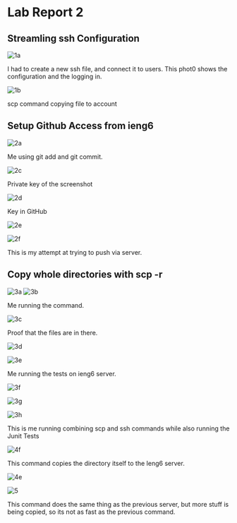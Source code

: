 # Lab Report 2

## Streamling ssh Configuration

![1a](Lab3Part1a.PNG)


I had to create a new ssh file, and connect it to users. This phot0 shows the configuration and the logging in.

![1b](Lab3Part1b.PNG)

scp command copying file to account

## Setup Github Access from ieng6

![2a](Lab3Part2q..PNG)


Me using git add and git commit.

![2c](Lab3Part2r.PNG)

Private key of the screenshot

![2d](PrivateKeyScreenshot.PNG)

Key in GitHub

![2e](KeyInGitHub.PNG)


![2f](AttemptAtPush.PNG)

This is my attempt at trying to push via server.


## Copy whole directories with scp -r

![3a](Lab3Part3a.PNG)
![3b](Lab3Part3b.PNG)

Me running the command.


![3c](Lab3Part3c.PNG)

Proof that the files are in there. 

![3d](IENGTEST1.PNG)


![3e](IENG2.PNG)

Me running the tests on ieng6 server.


![3f](OneCommand1.PNG)

![3g](OneCommand2.PNG)

![3h](OneCommand3.PNG)

This is me running combining scp and ssh commands while also running the Junit Tests


![4f](DirectoryCopy.PNG)

This command copies the directory itself to the Ieng6 server.

![4e](DirectoryCopy1.PNG)




![5](DirectoryCopy2.PNG)

This command does the same thing as the previous server, but more stuff is being copied, so its not as fast as the previous command.